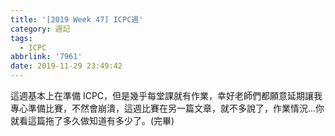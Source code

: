 ```yaml
---
title: '[2019 Week 47] ICPC週'
category: 週記
tags:
  - ICPC
abbrlink: '7961'
date: 2019-11-29 23:49:42
---
```

這週基本上在準備 ICPC，但是幾乎每堂課就有作業，幸好老師們都願意延期讓我專心準備比賽，不然會崩潰，這週比賽在另一篇文章，就不多說了，作業情況...你就看這篇拖了多久做知道有多少了。(完畢)